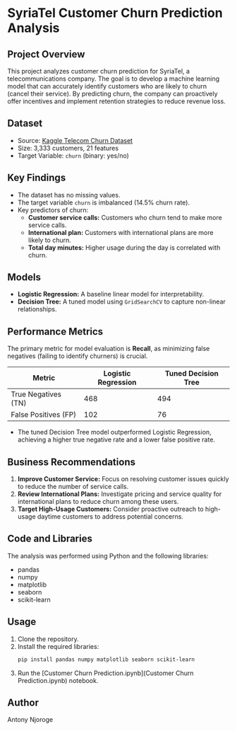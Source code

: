 # SyriaTel Customer Churn Prediction Analysis

## Project Overview
This project analyzes customer churn prediction for SyriaTel, a telecommunications company. The goal is to develop a machine learning model that can accurately identify customers who are likely to churn (cancel their service). By predicting churn, the company can proactively offer incentives and implement retention strategies to reduce revenue loss.

## Dataset
- Source: [Kaggle Telecom Churn Dataset](https://www.kaggle.com/datasets/becksddf/churn-in-telecoms-dataset)
- Size: 3,333 customers, 21 features
- Target Variable: `churn` (binary: yes/no)

## Key Findings
- The dataset has no missing values.
- The target variable `churn` is imbalanced (14.5% churn rate).
- Key predictors of churn:
    - **Customer service calls:** Customers who churn tend to make more service calls.
    - **International plan:** Customers with international plans are more likely to churn.
    - **Total day minutes:** Higher usage during the day is correlated with churn.

## Models
- **Logistic Regression:** A baseline linear model for interpretability.
- **Decision Tree:** A tuned model using `GridSearchCV` to capture non-linear relationships.

## Performance Metrics
The primary metric for model evaluation is **Recall**, as minimizing false negatives (failing to identify churners) is crucial.

| Metric            | Logistic Regression | Tuned Decision Tree |
|-------------------|----------------------|-----------------------|
| True Negatives (TN) | 468                  | 494                   |
| False Positives (FP)| 102                  | 76                    |

- The tuned Decision Tree model outperformed Logistic Regression, achieving a higher true negative rate and a lower false positive rate.

## Business Recommendations
1. **Improve Customer Service:** Focus on resolving customer issues quickly to reduce the number of service calls.
2. **Review International Plans:** Investigate pricing and service quality for international plans to reduce churn among these users.
3. **Target High-Usage Customers:** Consider proactive outreach to high-usage daytime customers to address potential concerns.

## Code and Libraries
The analysis was performed using Python and the following libraries:
- pandas
- numpy
- matplotlib
- seaborn
- scikit-learn

## Usage
1.  Clone the repository.
2.  Install the required libraries:
    ```bash
    pip install pandas numpy matplotlib seaborn scikit-learn
    ```
3.  Run the [Customer Churn Prediction.ipynb](Customer Churn Prediction.ipynb) notebook.

## Author
Antony Njoroge